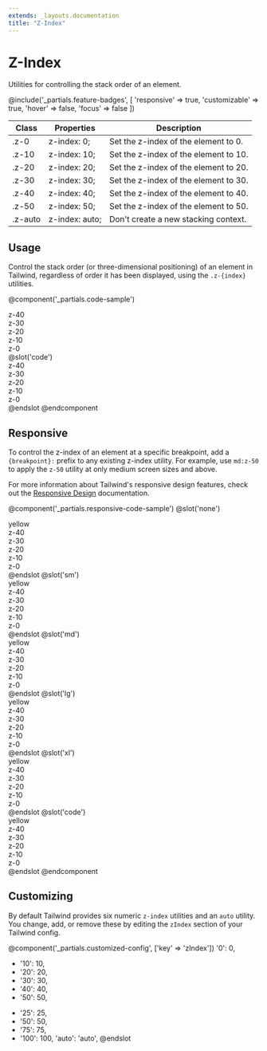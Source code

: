 ```yaml
---
extends: _layouts.documentation
title: "Z-Index"
---
```


# Z-Index

<div class="text-xl text-slate-light mb-4">
    Utilities for controlling the stack order of an element.
</div>

@include('_partials.feature-badges', [
    'responsive' => true,
    'customizable' => true,
    'hover' => false,
    'focus' => false
])

<div class="border-t border-grey-lighter">
    <table class="w-full text-left" style="border-collapse: collapse;">
        <colgroup>
            <col class="w-1/5">
            <col class="w-1/3">
            <col>
        </colgroup>
        <thead>
            <tr>
                <th class="text-sm font-semibold text-grey-darker p-2 bg-grey-lightest">Class</th>
                <th class="text-sm font-semibold text-grey-darker p-2 bg-grey-lightest">Properties</th>
                <th class="text-sm font-semibold text-grey-darker p-2 bg-grey-lightest">Description</th>
            </tr>
        </thead>
        <tbody class="align-baseline">
            <tr>
                <td class="p-2 border-t border-smoke font-mono text-xs text-purple-dark">.z-0</td>
                <td class="p-2 border-t border-smoke font-mono text-xs text-blue-dark">z-index: 0;</td>
                <td class="p-2 border-t border-smoke text-sm text-grey-darker">Set the z-index of the element to 0.</td>
            </tr>
            <tr>
                <td class="p-2 border-t border-smoke-light font-mono text-xs text-purple-dark">.z-10</td>
                <td class="p-2 border-t border-smoke-light font-mono text-xs text-blue-dark">z-index: 10;</td>
                <td class="p-2 border-t border-smoke-light text-sm text-grey-darker">Set the z-index of the element to 10.</td>
            </tr>
            <tr>
                <td class="p-2 border-t border-smoke-light font-mono text-xs text-purple-dark">.z-20</td>
                <td class="p-2 border-t border-smoke-light font-mono text-xs text-blue-dark">z-index: 20;</td>
                <td class="p-2 border-t border-smoke-light text-sm text-grey-darker">Set the z-index of the element to 20.</td>
            </tr>
            <tr>
                <td class="p-2 border-t border-smoke-light font-mono text-xs text-purple-dark">.z-30</td>
                <td class="p-2 border-t border-smoke-light font-mono text-xs text-blue-dark">z-index: 30;</td>
                <td class="p-2 border-t border-smoke-light text-sm text-grey-darker">Set the z-index of the element to 30.</td>
            </tr>
            <tr>
                <td class="p-2 border-t border-smoke-light font-mono text-xs text-purple-dark">.z-40</td>
                <td class="p-2 border-t border-smoke-light font-mono text-xs text-blue-dark">z-index: 40;</td>
                <td class="p-2 border-t border-smoke-light text-sm text-grey-darker">Set the z-index of the element to 40.</td>
            </tr>
            <tr>
                <td class="p-2 border-t border-smoke-light font-mono text-xs text-purple-dark">.z-50</td>
                <td class="p-2 border-t border-smoke-light font-mono text-xs text-blue-dark">z-index: 50;</td>
                <td class="p-2 border-t border-smoke-light text-sm text-grey-darker">Set the z-index of the element to 50.</td>
            </tr>
            <tr>
                <td class="p-2 border-t border-smoke-light font-mono text-xs text-purple-dark">.z-auto</td>
                <td class="p-2 border-t border-smoke-light font-mono text-xs text-blue-dark">z-index: auto;</td>
                <td class="p-2 border-t border-smoke-light text-sm text-grey-darker">Don't create a new stacking context.</td>
            </tr>
        </tbody>
    </table>
</div>

## Usage

Control the stack order (or three-dimensional positioning) of an element in Tailwind, regardless of order it has been displayed, using the `.z-{index}` utilities.

@component('_partials.code-sample')
<div class="relative h-32 text-center">
    <div class="z-40 absolute w-24 h-24 ml-0 mt-0 bg-slate-lighter flex justify-center items-center">z-40</div>
    <div class="z-30 absolute w-24 h-24 ml-2 mt-2 bg-slate-light flex justify-center items-center">z-30</div>
    <div class="z-20 absolute w-24 h-24 ml-4 mt-4 bg-slate flex justify-center items-center">z-20</div>
    <div class="z-10 absolute w-24 h-24 ml-6 mt-6 bg-slate-dark flex justify-center items-center">z-10</div>
    <div class="z-0 absolute w-24 h-24 ml-8 mt-8 bg-slate-darker flex justify-center items-center">z-0</div>
</div>
@slot('code')
<div class="z-40 ml-0 mt-0 bg-slate-lighter">z-40</div>
<div class="z-30 ml-2 mt-2 bg-slate-light">z-30</div>
<div class="z-20 ml-4 mt-4 bg-slate">z-20</div>
<div class="z-10 ml-6 mt-6 bg-slate-dark">z-10</div>
<div class="z-0 ml-8 mt-8 bg-slate-darker">z-0</div>
@endslot
@endcomponent

## Responsive

To control the z-index of an element at a specific breakpoint, add a `{breakpoint}:` prefix to any existing z-index utility. For example, use `md:z-50` to apply the `z-50` utility at only medium screen sizes and above.

For more information about Tailwind's responsive design features, check out the [Responsive Design](/workflow/responsive-design) documentation.

@component('_partials.responsive-code-sample')
@slot('none')
<div class="relative w-full h-32 text-center">
    <div class="z-0 absolute w-full h-12 mt-12 bg-yellow-light flex justify-center items-center">yellow</div>
    <div class="z-40 absolute w-24 h-24 ml-4 mt-0 bg-slate-lighter flex justify-center items-center">z-40</div>
    <div class="z-30 absolute w-24 h-24 ml-6 mt-2 bg-slate-light flex justify-center items-center">z-30</div>
    <div class="z-20 absolute w-24 h-24 ml-8 mt-4 bg-slate flex justify-center items-center">z-20</div>
    <div class="z-10 absolute w-24 h-24 ml-10 mt-6 bg-slate-dark flex justify-center items-center">z-10</div>
    <div class="z-0 absolute w-24 h-24 ml-12 mt-8 bg-slate-darker flex justify-center items-center">z-0</div>
</div>
@endslot
@slot('sm')
<div class="relative h-32 text-center">
    <div class="z-10 absolute w-full h-12 mt-12 bg-yellow-light flex justify-center items-center">yellow</div>
    <div class="z-40 absolute w-24 h-24 ml-4 mt-0 bg-slate-lighter flex justify-center items-center">z-40</div>
    <div class="z-30 absolute w-24 h-24 ml-6 mt-2 bg-slate-light flex justify-center items-center">z-30</div>
    <div class="z-20 absolute w-24 h-24 ml-8 mt-4 bg-slate flex justify-center items-center">z-20</div>
    <div class="z-10 absolute w-24 h-24 ml-10 mt-6 bg-slate-dark flex justify-center items-center">z-10</div>
    <div class="z-0 absolute w-24 h-24 ml-12 mt-8 bg-slate-darker flex justify-center items-center">z-0</div>
</div>
@endslot
@slot('md')
<div class="relative h-32 text-center">
    <div class="z-20 absolute w-full h-12 mt-12 bg-yellow-light flex justify-center items-center">yellow</div>
    <div class="z-40 absolute w-24 h-24 ml-4 mt-0 bg-slate-lighter flex justify-center items-center">z-40</div>
    <div class="z-30 absolute w-24 h-24 ml-6 mt-2 bg-slate-light flex justify-center items-center">z-30</div>
    <div class="z-20 absolute w-24 h-24 ml-8 mt-4 bg-slate flex justify-center items-center">z-20</div>
    <div class="z-10 absolute w-24 h-24 ml-10 mt-6 bg-slate-dark flex justify-center items-center">z-10</div>
    <div class="z-0 absolute w-24 h-24 ml-12 mt-8 bg-slate-darker flex justify-center items-center">z-0</div>
</div>
@endslot
@slot('lg')
<div class="relative h-32 text-center">
    <div class="z-30 absolute w-full h-12 mt-12 bg-yellow-light flex justify-center items-center">yellow</div>
    <div class="z-40 absolute w-24 h-24 ml-4 mt-0 bg-slate-lighter flex justify-center items-center">z-40</div>
    <div class="z-30 absolute w-24 h-24 ml-6 mt-2 bg-slate-light flex justify-center items-center">z-30</div>
    <div class="z-20 absolute w-24 h-24 ml-8 mt-4 bg-slate flex justify-center items-center">z-20</div>
    <div class="z-10 absolute w-24 h-24 ml-10 mt-6 bg-slate-dark flex justify-center items-center">z-10</div>
    <div class="z-0 absolute w-24 h-24 ml-12 mt-8 bg-slate-darker flex justify-center items-center">z-0</div>
</div>
@endslot
@slot('xl')
<div class="relative h-32 text-center">
    <div class="z-40 absolute w-full h-12 mt-12 bg-yellow-light flex justify-center items-center">yellow</div>
    <div class="z-40 absolute w-24 h-24 ml-4 mt-0 bg-slate-lighter flex justify-center items-center">z-40</div>
    <div class="z-30 absolute w-24 h-24 ml-6 mt-2 bg-slate-light flex justify-center items-center">z-30</div>
    <div class="z-20 absolute w-24 h-24 ml-8 mt-4 bg-slate flex justify-center items-center">z-20</div>
    <div class="z-10 absolute w-24 h-24 ml-10 mt-6 bg-slate-dark flex justify-center items-center">z-10</div>
    <div class="z-0 absolute w-24 h-24 ml-12 mt-8 bg-slate-darker flex justify-center items-center">z-0</div>
</div>
@endslot
@slot('code')
<div class="none:z-0 sm:z-10 md:z-20 lg:z-30 xl:z-40 bg-yellow-light">yellow</div>
<div class="z-40 ml-4 mt-0 bg-slate-lighter">z-40</div>
<div class="z-30 ml-6 mt-2 bg-slate-light">z-30</div>
<div class="z-20 ml-8 mt-4 bg-slate">z-20</div>
<div class="z-10 ml-10 mt-6 bg-slate-dark">z-10</div>
<div class="z-0 ml-12 mt-8 bg-slate-darker">z-0</div>
@endslot
@endcomponent

## Customizing

By default Tailwind provides six numeric `z-index` utilities and an `auto` utility. You change, add, or remove these by editing the `zIndex` section of your Tailwind config.

@component('_partials.customized-config', ['key' => 'zIndex'])
  '0': 0,
- '10': 10,
- '20': 20,
- '30': 30,
- '40': 40,
- '50': 50,
+ '25': 25,
+ '50': 50,
+ '75': 75,
+ '100': 100,
  'auto': 'auto',
@endslot
